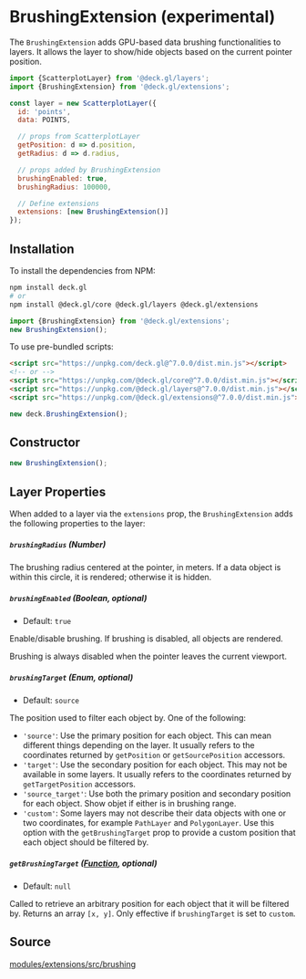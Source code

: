 
# BrushingExtension (experimental)

The `BrushingExtension` adds GPU-based data brushing functionalities to layers. It allows the layer to show/hide objects based on the current pointer position.

```js
import {ScatterplotLayer} from '@deck.gl/layers';
import {BrushingExtension} from '@deck.gl/extensions';

const layer = new ScatterplotLayer({
  id: 'points',
  data: POINTS,

  // props from ScatterplotLayer
  getPosition: d => d.position,
  getRadius: d => d.radius,

  // props added by BrushingExtension
  brushingEnabled: true,
  brushingRadius: 100000,

  // Define extensions
  extensions: [new BrushingExtension()]
});
```

## Installation

To install the dependencies from NPM:

```bash
npm install deck.gl
# or
npm install @deck.gl/core @deck.gl/layers @deck.gl/extensions
```

```js
import {BrushingExtension} from '@deck.gl/extensions';
new BrushingExtension();
```

To use pre-bundled scripts:

```html
<script src="https://unpkg.com/deck.gl@^7.0.0/dist.min.js"></script>
<!-- or -->
<script src="https://unpkg.com/@deck.gl/core@^7.0.0/dist.min.js"></script>
<script src="https://unpkg.com/@deck.gl/layers@^7.0.0/dist.min.js"></script>
<script src="https://unpkg.com/@deck.gl/extensions@^7.0.0/dist.min.js"></script>
```

```js
new deck.BrushingExtension();
```

## Constructor

```js
new BrushingExtension();
```


## Layer Properties

When added to a layer via the `extensions` prop, the `BrushingExtension` adds the following properties to the layer:


##### `brushingRadius` (Number)

The brushing radius centered at the pointer, in meters. If a data object is within this circle, it is rendered; otherwise it is hidden.


##### `brushingEnabled` (Boolean, optional)

* Default: `true`

Enable/disable brushing. If brushing is disabled, all objects are rendered.

Brushing is always disabled when the pointer leaves the current viewport.


##### `brushingTarget` (Enum, optional)

* Default: `source`

The position used to filter each object by. One of the following:

- `'source'`: Use the primary position for each object. This can mean different things depending on the layer. It usually refers to the coordinates returned by `getPosition` or `getSourcePosition` accessors.
- `'target'`: Use the secondary position for each object. This may not be available in some layers. It usually refers to the coordinates returned by `getTargetPosition` accessors.
- `'source_target'`: Use both the primary position and secondary position for each object. Show objet if either is in brushing range.
- `'custom'`: Some layers may not describe their data objects with one or two coordinates, for example `PathLayer` and `PolygonLayer`. Use this option with the `getBrushingTarget` prop to provide a custom position that each object should be filtered by.


##### `getBrushingTarget` ([Function](/docs/developer-guide/using-layers.md#accessors), optional)

* Default: `null`

Called to retrieve an arbitrary position for each object that it will be filtered by. Returns an array `[x, y]`. Only effective if `brushingTarget` is set to `custom`.


## Source

[modules/extensions/src/brushing](https://github.com/uber/deck.gl/tree/7.3-release/modules/extensions/src/brushing)
